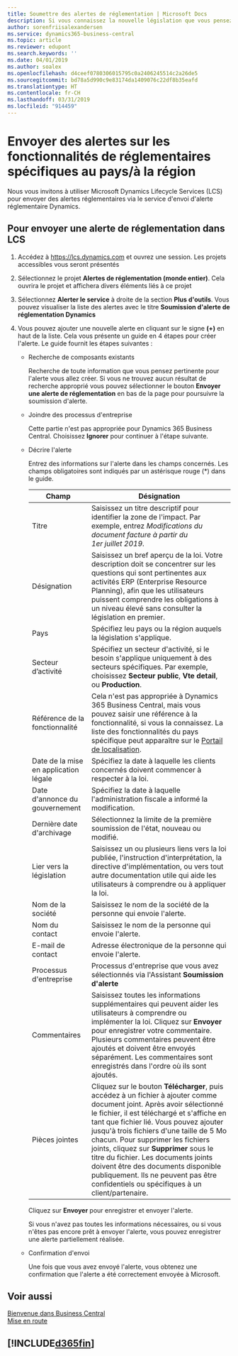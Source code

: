 ```yaml
---
title: Soumettre des alertes de réglementation | Microsoft Docs
description: Si vous connaissez la nouvelle législation que vous pensez nécessite la prise en charge de la fonctionnalité Business Central, vous pouvez suivre ce guide pour envoyer une alerte réglementaire à l'équipe produit.
author: sorenfriisalexandersen
ms.service: dynamics365-business-central
ms.topic: article
ms.reviewer: edupont
ms.search.keywords: ''
ms.date: 04/01/2019
ms.author: soalex
ms.openlocfilehash: d4ceef0780306015795c0a2406245514c2a26de5
ms.sourcegitcommit: bd78a5d990c9e83174da1409076c22df8b35eafd
ms.translationtype: HT
ms.contentlocale: fr-CH
ms.lasthandoff: 03/31/2019
ms.locfileid: "914459"
---
```

# <a name="submit-alerts-about-countryregion-specific-regulatory-features"></a>Envoyer des alertes sur les fonctionnalités de réglementaires spécifiques au pays/à la région

Nous vous invitons à utiliser Microsoft Dynamics Lifecycle Services (LCS) pour envoyer des alertes réglementaires via le service d'envoi d'alerte réglementaire Dynamics.  

## <a name="to-submit-a-regulatory-alert-in-lcs"></a>Pour envoyer une alerte de réglementation dans LCS

1. Accédez à https://lcs.dynamics.com et ouvrez une session. Les projets accessibles vous seront présentés

2. Sélectionnez le projet **Alertes de réglementation (monde entier)**. Cela ouvrira le projet et affichera divers éléments liés à ce projet

3. Sélectionnez **Alerter le service** à droite de la section **Plus d'outils**. Vous pouvez visualiser la liste des alertes avec le titre **Soumission d'alerte de réglementation Dynamics**

4. Vous pouvez ajouter une nouvelle alerte en cliquant sur le signe **(+)** en haut de la liste. Cela vous présente un guide en 4 étapes pour créer l'alerte. Le guide fournit les étapes suivantes :
    - Recherche de composants existants

        Recherche de toute information que vous pensez pertinente pour l'alerte vous allez créer. Si vous ne trouvez aucun résultat de recherche approprié vous pouvez sélectionner le bouton **Envoyer une alerte de réglementation** en bas de la page pour poursuivre la soumission d'alerte.
    - Joindre des processus d'entreprise

        Cette partie n'est pas appropriée pour Dynamics 365 Business Central. Choisissez **Ignorer** pour continuer à l'étape suivante.
    - Décrire l'alerte

        Entrez des informations sur l'alerte dans les champs concernés. Les champs obligatoires sont indiqués par un astérisque rouge (\*) dans le guide.

        |Champ        |Désignation                               |
        |-------------|------------------------------------------|
        |Titre  | Saisissez un titre descriptif pour identifier la zone de l'impact. Par exemple, entrez *Modifications du document facture à partir du 1er juillet 2019*. |
        |Désignation  | Saisissez un bref aperçu de la loi. Votre description doit se concentrer sur les questions qui sont pertinentes aux activités ERP (Enterprise Resource Planning), afin que les utilisateurs puissent comprendre les obligations à un niveau élevé sans consulter la législation en premier.|
        |Pays  | Spécifiez leu pays ou la région auquels la législation s'applique.|
        |Secteur d’activité| Spécifiez un secteur d'activité, si le besoin s'applique uniquement à des secteurs spécifiques. Par exemple, choisissez **Secteur public**, **Vte detail**, ou **Production**.|
        |Référence de la fonctionnalité  | Cela n'est pas appropriée à Dynamics 365 Business Central, mais vous pouvez saisir une référence à la fonctionnalité, si vous la connaissez. La liste des fonctionnalités du pays spécifique peut apparaître sur le [Portail de localisation](https://mbs.microsoft.com/customersource/global/ax/support/support-news/GFMLocalizationPortalMC). |
        |Date de la mise en application légale  | Spécifiez la date à laquelle les clients concernés doivent commencer à respecter à la loi.|
        |Date d'annonce du gouvernement  | Spécifiez la date à laquelle l'administration fiscale a informé la modification.|
        |Dernière date d'archivage  | Sélectionnez la limite de la première soumission de l'état, nouveau ou modifié.|
        |Lier vers la législation  | Saisissez un ou plusieurs liens vers la loi publiée, l'instruction d'interprétation, la directive d'implémentation, ou vers tout autre documentation utile qui aide les utilisateurs à comprendre ou à appliquer la loi.|
        |Nom de la société  | Saisissez le nom de la société de la personne qui envoie l'alerte.|
        |Nom du contact  | Saisissez le nom de la personne qui envoie l'alerte. |
        |E-mail de contact  | Adresse électronique de la personne qui envoie l'alerte.|
        |Processus d'entreprise  | Processus d'entreprise que vous avez sélectionnés via l'Assistant **Soumission d'alerte**|
        |Commentaires  | Saisissez toutes les informations supplémentaires qui peuvent aider les utilisateurs à comprendre ou implémenter la loi. Cliquez sur **Envoyer** pour enregistrer votre commentaire. Plusieurs commentaires peuvent être ajoutés et doivent être envoyés séparément. Les commentaires sont enregistrés dans l'ordre où ils sont ajoutés. |
        |Pièces jointes  | Cliquez sur le bouton **Télécharger**, puis accédez à un fichier à ajouter comme document joint. Après avoir sélectionné le fichier, il est téléchargé et s'affiche en tant que fichier lié. Vous pouvez ajouter jusqu'à trois fichiers d'une taille de 5 Mo chacun. Pour supprimer les fichiers joints, cliquez sur **Supprimer** sous le titre du fichier. Les documents joints doivent être des documents disponible publiquement. Ils ne peuvent pas être confidentiels ou spécifiques à un client/partenaire.|

        Cliquez sur **Envoyer** pour enregistrer et envoyer l'alerte.

        Si vous n'avez pas toutes les informations nécessaires, ou si vous n'êtes pas encore prêt à envoyer l'alerte, vous pouvez enregistrer une alerte partiellement réalisée.

    - Confirmation d'envoi

      Une fois que vous avez envoyé l'alerte, vous obtenez une confirmation que l'alerte a été correctement envoyée à Microsoft.

## <a name="see-also"></a>Voir aussi

[Bienvenue dans Business Central](index.md)  
[Mise en route](product-get-started.md)  

## [!INCLUDE[d365fin](includes/free_trial_md.md)]  
